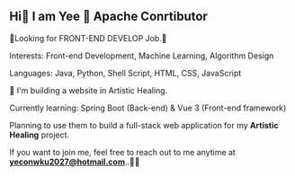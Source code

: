 ## Hi👋 I am Yee 👩 Apache Conrtibutor

🌟Looking for FRONT-END DEVELOP Job.🌟

Interests: Front-end Development, Machine Learning, Algorithm Design

Languages: Java, Python, Shell Script, HTML, CSS, JavaScript

🌱 I'm building a website in Artistic Healing.

Currently learning: Spring Boot (Back-end) & Vue 3 (Front-end framework) 

Planning to use them to build a full-stack web application for my **Artistic Healing** project.

If you want to join me, feel free to reach out to me anytime at **yeconwku2027@hotmail.com**..🙆‍♀️

